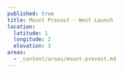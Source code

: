 ```yaml
---
published: true
title: Mount Prevost - West Launch
location:
  latitude: 1
  longitude: 2
  elevation: 3
areas:
  - _content/areas/mount-prevost.md
---
```

